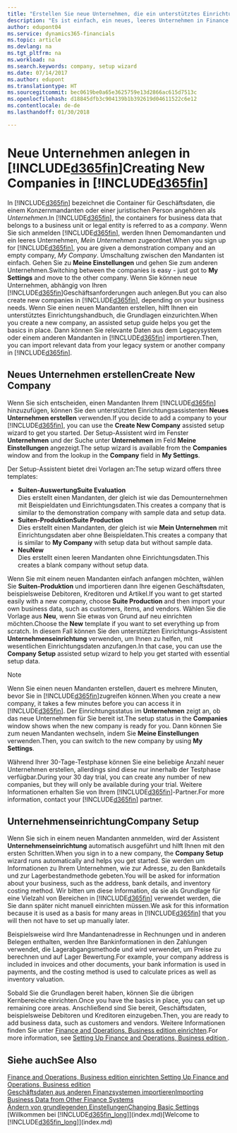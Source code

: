 ```yaml
---
title: "Erstellen Sie neue Unternehmen, die ein unterstütztes Einrichtungshandbuch verwenden | Microsoft Docs"
description: "Es ist einfach, ein neues, leeres Unternehmen in Finance and Operations, Business edition zu erstellen. Ein unterstütztes Einrichtungshandbuch hilft Ihnen Schritte für Schritt und Sie können Ihre vorhandenen Geschäftsdaten importieren."
author: edupont04
ms.service: dynamics365-financials
ms.topic: article
ms.devlang: na
ms.tgt_pltfrm: na
ms.workload: na
ms.search.keywords: company, setup wizard
ms.date: 07/14/2017
ms.author: edupont
ms.translationtype: HT
ms.sourcegitcommit: bec0619be0a65e3625759e13d2866ac615d7513c
ms.openlocfilehash: d18845dfb3c904139b1b392619d04611522c6e12
ms.contentlocale: de-de
ms.lasthandoff: 01/30/2018

---
```

# <a name="creating-new-companies-in-included365finincludesd365finmdmd"></a><span data-ttu-id="c7f4c-104">Neue Unternehmen anlegen in [!INCLUDE[d365fin](includes/d365fin_md.md)]</span><span class="sxs-lookup"><span data-stu-id="c7f4c-104">Creating New Companies in [!INCLUDE[d365fin](includes/d365fin_md.md)]</span></span>
<span data-ttu-id="c7f4c-105">In [!INCLUDE[d365fin](includes/d365fin_md.md)] bezeichnet die Container für Geschäftsdaten, die einem Konzernmandanten oder einer juristischen Person angehören als *Unternehmen*.</span><span class="sxs-lookup"><span data-stu-id="c7f4c-105">In [!INCLUDE[d365fin](includes/d365fin_md.md)], the containers for business data that belongs to a business unit or legal entity is referred to as a *company*.</span></span> <span data-ttu-id="c7f4c-106">Wenn Sie sich anmelden [!INCLUDE[d365fin](includes/d365fin_md.md)], werden Ihnen Demomandanten und ein leeres Unternehmen, *Mein Unternehmen* zugeordnet.</span><span class="sxs-lookup"><span data-stu-id="c7f4c-106">When you sign up for [!INCLUDE[d365fin](includes/d365fin_md.md)], you are given a demonstration company and an empty company, *My Company*.</span></span> <span data-ttu-id="c7f4c-107">Umschaltung zwischen den Mandanten ist einfach. Gehen Sie zu **Meine Einstellungen** und gehen Sie zum anderen Unternehmen.</span><span class="sxs-lookup"><span data-stu-id="c7f4c-107">Switching between the companies is easy - just got to **My Settings** and move to the other company.</span></span> <span data-ttu-id="c7f4c-108">Wenn Sie können neue Unternehmen, abhängig von Ihren [!INCLUDE[d365fin](includes/d365fin_md.md)]Geschäftsanforderungen auch anlegen.</span><span class="sxs-lookup"><span data-stu-id="c7f4c-108">But you can also create new companies in [!INCLUDE[d365fin](includes/d365fin_md.md)], depending on your business needs.</span></span> <span data-ttu-id="c7f4c-109">Wenn Sie einen neuen Mandanten erstellen, hilft Ihnen ein unterstütztes Einrichtungshandbuch, die Grundlagen einzurichten.</span><span class="sxs-lookup"><span data-stu-id="c7f4c-109">When you create a new company, an assisted setup guide helps you get the basics in place.</span></span> <span data-ttu-id="c7f4c-110">Dann können Sie relevante Daten aus dem Legacysystem oder einem anderen Mandanten in [!INCLUDE[d365fin](includes/d365fin_md.md)] importieren.</span><span class="sxs-lookup"><span data-stu-id="c7f4c-110">Then, you can import relevant data from your legacy system or another company in [!INCLUDE[d365fin](includes/d365fin_md.md)].</span></span>  

## <a name="create-new-company"></a><span data-ttu-id="c7f4c-111">Neues Unternehmen erstellen</span><span class="sxs-lookup"><span data-stu-id="c7f4c-111">Create New Company</span></span>
<span data-ttu-id="c7f4c-112">Wenn Sie sich entscheiden, einen Mandanten Ihrem [!INCLUDE[d365fin](includes/d365fin_md.md)] hinzuzufügen, können Sie den unterstützten Einrichtungsassistenten **Neues Unternehmen erstellen** verwenden.</span><span class="sxs-lookup"><span data-stu-id="c7f4c-112">If you decide to add a company to your [!INCLUDE[d365fin](includes/d365fin_md.md)], you can use the **Create New Company** assisted setup wizard to get you started.</span></span> <span data-ttu-id="c7f4c-113">Der Setup-Assistent wird im Fenster **Unternehmen** und der Suche unter **Unternehmen** im Feld **Meine Einstellungen** angezeigt.</span><span class="sxs-lookup"><span data-stu-id="c7f4c-113">The setup wizard is available from the **Companies** window and from the lookup in the **Company** field in **My Settings**.</span></span>  

<span data-ttu-id="c7f4c-114">Der Setup-Assistent bietet drei Vorlagen an:</span><span class="sxs-lookup"><span data-stu-id="c7f4c-114">The setup wizard offers three templates:</span></span>

-   <span data-ttu-id="c7f4c-115">**Suiten-Auswertung**</span><span class="sxs-lookup"><span data-stu-id="c7f4c-115">**Suite Evaluation**</span></span>  
    <span data-ttu-id="c7f4c-116">Dies erstellt einen Mandanten, der gleich ist wie das Demounternehmen mit Beispieldaten und Einrichtungsdaten.</span><span class="sxs-lookup"><span data-stu-id="c7f4c-116">This creates a company that is similar to the demonstration company with sample data and setup data.</span></span>  
-   <span data-ttu-id="c7f4c-117">**Suiten-Produktion**</span><span class="sxs-lookup"><span data-stu-id="c7f4c-117">**Suite Production**</span></span>  
    <span data-ttu-id="c7f4c-118">Dies erstellt einen Mandanten, der gleich ist wie **Mein Unternehmen** mit Einrichtungsdaten aber ohne Beispieldaten.</span><span class="sxs-lookup"><span data-stu-id="c7f4c-118">This creates a company that is similar to **My Company** with setup data but without sample data.</span></span>  
-   <span data-ttu-id="c7f4c-119">**Neu**</span><span class="sxs-lookup"><span data-stu-id="c7f4c-119">**New**</span></span>  
    <span data-ttu-id="c7f4c-120">Dies erstellt einen leeren Mandanten ohne Einrichtungsdaten.</span><span class="sxs-lookup"><span data-stu-id="c7f4c-120">This creates a blank company without setup data.</span></span>  

<span data-ttu-id="c7f4c-121">Wenn Sie mit einem neuen Mandanten einfach anfangen möchten, wählen Sie **Suiten-Produktion** und importieren dann Ihre eigenen Geschäftsdaten, beispielsweise Debitoren, Kreditoren und Artikel.</span><span class="sxs-lookup"><span data-stu-id="c7f4c-121">If you want to get started easily with a new company, choose **Suite Production** and then import your own business data, such as customers, items, and vendors.</span></span> <span data-ttu-id="c7f4c-122">Wählen Sie die Vorlage aus **Neu**, wenn Sie etwas von Grund auf neu einrichten möchten.</span><span class="sxs-lookup"><span data-stu-id="c7f4c-122">Choose the **New** template if you want to set everything up from scratch.</span></span> <span data-ttu-id="c7f4c-123">In diesem Fall können Sie den unterstützten Einrichtungs-Assistent **Unternehmenseinrichtung** verwenden, um Ihnen zu helfen, mit wesentlichen Einrichtungsdaten anzufangen.</span><span class="sxs-lookup"><span data-stu-id="c7f4c-123">In that case, you can use the **Company Setup** assisted setup wizard to help you get started with essential setup data.</span></span>  

> [!NOTE]  
>   <span data-ttu-id="c7f4c-124">Wenn Sie einen neuen Mandanten erstellen, dauert es mehrere Minuten, bevor Sie in [!INCLUDE[d365fin](includes/d365fin_md.md)]zugreifen können.</span><span class="sxs-lookup"><span data-stu-id="c7f4c-124">When you create a new company, it takes a few minutes before you can access it in [!INCLUDE[d365fin](includes/d365fin_md.md)].</span></span> <span data-ttu-id="c7f4c-125">Der Einrichtungsstatus im **Unternehmen** zeigt an, ob das neue Unternehmen für Sie bereit ist.</span><span class="sxs-lookup"><span data-stu-id="c7f4c-125">The setup status in the **Companies** window shows when the new company is ready for you.</span></span> <span data-ttu-id="c7f4c-126">Dann können Sie zum neuen Mandanten wechseln, indem Sie **Meine Einstellungen** verwenden.</span><span class="sxs-lookup"><span data-stu-id="c7f4c-126">Then, you can switch to the new company by using **My Settings**.</span></span>  

<span data-ttu-id="c7f4c-127">Während Ihrer 30-Tage-Testphase können Sie eine beliebige Anzahl neuer Unternehmen erstellen, allerdings sind diese nur innerhalb der Testphase verfügbar.</span><span class="sxs-lookup"><span data-stu-id="c7f4c-127">During your 30 day trial, you can create any number of new companies, but they will only be available during your trial.</span></span> <span data-ttu-id="c7f4c-128">Weitere Informationen erhalten Sie von Ihrem [!INCLUDE[d365fin](includes/d365fin_md.md)]-Partner.</span><span class="sxs-lookup"><span data-stu-id="c7f4c-128">For more information, contact your [!INCLUDE[d365fin](includes/d365fin_md.md)] partner.</span></span>  

## <a name="company-setup"></a><span data-ttu-id="c7f4c-129">Unternehmenseinrichtung</span><span class="sxs-lookup"><span data-stu-id="c7f4c-129">Company Setup</span></span>
<span data-ttu-id="c7f4c-130">Wenn Sie sich in einem neuen Mandanten annmelden, wird der Assistent **Unternehmenseinrichtung** automatisch ausgeführt und hilft Ihnen mit den ersten Schritten.</span><span class="sxs-lookup"><span data-stu-id="c7f4c-130">When you sign in to a new company, the **Company Setup** wizard runs automatically and helps you get started.</span></span> <span data-ttu-id="c7f4c-131">Sie werden um Informationen zu Ihrem Unternehmen, wie zur Adresse, zu den Bankdetails und zur Lagerbestandmethode gebeten.</span><span class="sxs-lookup"><span data-stu-id="c7f4c-131">You will be asked for information about your business, such as the address, bank details, and inventory costing method.</span></span> <span data-ttu-id="c7f4c-132">Wir bitten um diese Information, da sie als Grundlage für eine Vielzahl von Bereichen in [!INCLUDE[d365fin](includes/d365fin_md.md)] verwendet werden, die Sie dann später nicht manuell einrichten müssen.</span><span class="sxs-lookup"><span data-stu-id="c7f4c-132">We ask for this information because it is used as a basis for many areas in [!INCLUDE[d365fin](includes/d365fin_md.md)] that you will then not have to set up manually later.</span></span>  

<span data-ttu-id="c7f4c-133">Beispielsweise wird Ihre Mandantenadresse in Rechnungen und in anderen Belegen enthalten, werden Ihre Bankinformationen in den Zahlungen verwendet, die Lagerabgangsmethode und wird verwendet, um Preise zu berechnen und auf Lager Bewertung.</span><span class="sxs-lookup"><span data-stu-id="c7f4c-133">For example, your company address is included in invoices and other documents, your bank information is used in payments, and the costing method is used to calculate prices as well as inventory valuation.</span></span>  

<span data-ttu-id="c7f4c-134">Sobald Sie die Grundlagen bereit haben, können Sie die übrigen Kernbereiche einrichten.</span><span class="sxs-lookup"><span data-stu-id="c7f4c-134">Once you have the basics in place, you can set up remaining core areas.</span></span> <span data-ttu-id="c7f4c-135">Anschließend sind Sie bereit, Geschäftsdaten, beispielsweise Debitoren und Kreditoren einzugeben.</span><span class="sxs-lookup"><span data-stu-id="c7f4c-135">Then, you are ready to add business data, such as customers and vendors.</span></span> <span data-ttu-id="c7f4c-136">Weitere Informationen finden Sie unter [Finance and Operations, Business edition einrichten](setup.md).</span><span class="sxs-lookup"><span data-stu-id="c7f4c-136">For more information, see [Setting Up Finance and Operations, Business edition ](setup.md).</span></span>  

## <a name="see-also"></a><span data-ttu-id="c7f4c-137">Siehe auch</span><span class="sxs-lookup"><span data-stu-id="c7f4c-137">See Also</span></span>
[<span data-ttu-id="c7f4c-138">Finance and Operations, Business edition einrichten </span><span class="sxs-lookup"><span data-stu-id="c7f4c-138">Setting Up Finance and Operations, Business edition </span></span>](setup.md)  
[<span data-ttu-id="c7f4c-139">Geschäftsdaten aus anderen Finanzsystemen importieren</span><span class="sxs-lookup"><span data-stu-id="c7f4c-139">Importing Business Data from Other Finance Systems</span></span>](upload-data.md)  
[<span data-ttu-id="c7f4c-140">Ändern von grundlegenden Einstellungen</span><span class="sxs-lookup"><span data-stu-id="c7f4c-140">Changing Basic Settings</span></span>](ui-change-basic-settings.md)  
<span data-ttu-id="c7f4c-141">[Willkommen bei [!INCLUDE[d365fin_long](includes/d365fin_long_md.md)]](index.md)</span><span class="sxs-lookup"><span data-stu-id="c7f4c-141">[Welcome to [!INCLUDE[d365fin_long](includes/d365fin_long_md.md)]](index.md)</span></span>  

